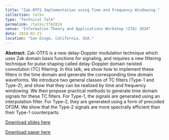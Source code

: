 ```yaml
---
title: "Zak-OTFS Implementation using Time and Frequency Windowing."
collection: talks
type: "Technical Talk"
permalink: /talks/ITA2024
venue: "Information Theory and Applications Workshop (ITA) 2024"
date: 2024-02-21
location: "San Diego, California, USA."
---
```


**Abstract:** Zak-OTFS is a new delay-Doppler modulation technique which uses Zak domain basis functions for signaling, and requires a new filtering technique for pulse shaping called delay-Doppler domain twisted convolution (TC) filtering. In this talk, we show how to implement these filters in the time domain and generate the corresponding time domain waveforms. We introduce two general classes of TC filters (Type-1 and Type-2), and show that they can be realized by time and frequency windowing. We then propose practical methods to generate time domain signals for these TC filters. For Type-1, the signals are generated using an interpolation filter. For Type-2, they are generated using a form of precoded OFDM. We show that the Type-2 signals are more spectrally efficient than their Type-1 counterparts.

[Download slides here](https://swaroop-gopalam.github.io/files/ITA_Workshop_2024.pdf)

[Download paper here](https://ieeexplore.ieee.org/document/10436682)